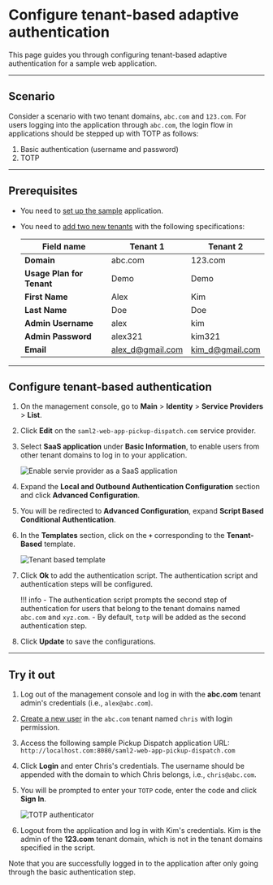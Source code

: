 # Configure tenant-based adaptive authentication

This page guides you through configuring tenant-based adaptive authentication for a sample web application.

----

## Scenario

Consider a scenario with two tenant domains, `abc.com` and `123.com`. For users logging into the application through `abc.com`, the login flow in applications should be stepped up with TOTP as follows:  

1. Basic authentication (username and password)
2. TOTP

----

## Prerequisites

- You need to [set up the sample]({{base_path}}/guides/adaptive-auth/adaptive-auth-overview/#set-up-the-sample) application.
- You need to [add two new tenants]({{base_path}}/guides/tenants/add-new-tenants/) with the following specifications:

    | Field name    | Tenant 1  | Tenant 2  |
    |---------------|-----------|-----------|
    | **Domain**    | abc.com    | 123.com   |
    | **Usage Plan for Tenant** | Demo   | Demo |
    | **First Name**    | Alex  | Kim   |
    | **Last Name** | Doe   | Doe   |
    | **Admin Username**    | alex  | kim   |
    | **Admin Password**    | alex321   | kim321    |
    | **Email** | alex_d@gmail.com  | kim_d@gmail.com  |

----

## Configure tenant-based authentication

1. On the management console, go to **Main** > **Identity** > **Service Providers** > **List**.

2. Click **Edit** on the `saml2-web-app-pickup-dispatch.com` service provider.

3. Select **SaaS application** under **Basic Information**, to enable users from other tenant domains to log in to your application.

    ![Enable servie provider as a SaaS application]({{base_path}}/assets/img/guides/enable-saas-app.png)

4. Expand the **Local and Outbound Authentication Configuration** section and click **Advanced Configuration**.

5. You will be redirected to **Advanced Configuration**, expand **Script Based Conditional Authentication**.

6. In the **Templates** section, click on the **`+`** corresponding to the **Tenant-Based** template.  

    ![Tenant based template]({{base_path}}/assets/img/samples/tenant-based-template.png)

7. Click **Ok** to add the authentication script. The authentication script and authentication steps will be configured.

    !!! info
        - The authentication script prompts the second step of authentication for users that belong to the tenant domains named `abc.com` and `xyz.com`.
        - By default, `totp` will be added as the second authentication step.

8. Click **Update** to save the configurations.

----

## Try it out

1. Log out of the management console and log in with the **abc.com** tenant admin's credentials (i.e., `alex@abc.com`).  

2. [Create a new user]({{base_path}}/guides/identity-lifecycles/admin-creation-workflow/) in the `abc.com` tenant named `chris` with login permission.

3. Access the following sample Pickup Dispatch application URL: `http://localhost.com:8080/saml2-web-app-pickup-dispatch.com`

4. Click **Login** and enter Chris's credentials. The username should be appended with the domain to which Chris belongs, i.e., `chris@abc.com`.

5. You will be prompted to enter your `TOTP` code, enter the code and click **Sign In**.  

    ![TOTP authenticator]({{base_path}}/assets/img/samples/totp-code-verification.png)

6. Logout from the application and log in with Kim's credentials. Kim is the admin of the **123.com** tenant domain, which is not in the tenant domains specified in the script.

Note that you are successfully logged in to the application after only going through the basic authentication step.